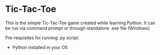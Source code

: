 # Tic-Tac-Toe
This is the simple Tic-Tac-Toe game created while learning Python.
It can be run via command prompt or through standalone .exe file (Windows)

Pre-requisites for running .py script:
  - Python installed in your OS
